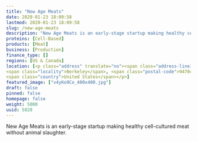 ```yaml
---
title: "New Age Meats"
date: 2020-01-23 18:09:58
lastmod: 2020-01-23 18:09:58
slug: /new-age-meats
description: "New Age Meats is an early-stage startup making healthy cell-cultured meat without animal&nbsp;slaughter."
proteins: [Cell-Based]
products: [Meat]
business: [Production]
finance_type: []
regions: [US & Canada]
location: [<p class="address" translate="no"><span class="address-line1">Martin Luther King Junior Way</span><br>
<span class="locality">Berkeley</span>, <span class="postal-code">94704</span><br>
<span class="country">United States</span></p>]
featured_image: ["v4yKo9Co_400x400.jpg"]
draft: false
pinned: false
homepage: false
weight: 5000
uuid: 5828
---
```

<p>New Age Meats is an early-stage startup making healthy cell-cultured meat without animal&nbsp;slaughter.</p>
